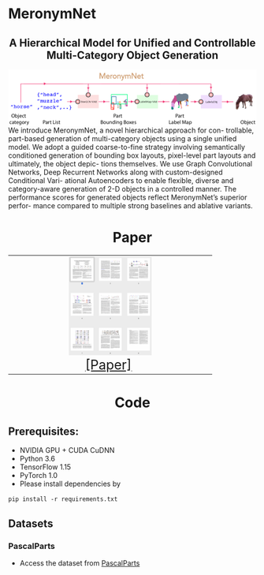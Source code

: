 # MeronymNet
<!-- <img src='imgs/teaser_SBGAN.jpg' align="right" width=384> -->
<center><h2>A Hierarchical Model for Unified and Controllable Multi-Category Object Generation</h2></center>
<img src='https://github.com/meronymnet/meronymnet.github.io/blob/main/resources/meronymnet-overview-v2.png' align="center">
We introduce MeronymNet, a novel hierarchical approach for con- trollable, part-based generation of multi-category objects using a single unified model. We adopt a guided coarse-to-fine strategy involving semantically conditioned generation of bounding box layouts, pixel-level part layouts and ultimately, the object depic- tions themselves. We use Graph Convolutional Networks, Deep Recurrent Networks along with custom-designed Conditional Vari- ational Autoencoders to enable flexible, diverse and category-aware generation of 2-D objects in a controlled manner. The performance scores for generated objects reflect MeronymNet’s superior perfor- mance compared to multiple strong baselines and ablative variants.
<table align=center width=850px>
  <center><h1>Paper</h1></center>
  <tr>
  <td width=400px align=center>
  <!-- <p style="margin-top:4px;"></p> -->
  <a href="https://drive.google.com/file/d/1NnY4tcV1wnlSWMzT_Ae6hH6v5l8GCIrX/view?usp=sharing"><img style="height:200px" src="https://github.com/meronymnet/meronymnet.github.io/blob/main/resources/Paper_crop.png"></a>
  <center>
  <span style="font-size:20pt"><a href="hhttps://drive.google.com/file/d/1NnY4tcV1wnlSWMzT_Ae6hH6v5l8GCIrX/view?usp=sharing">[Paper]</a>&nbsp;
  </center>
  </td>
  </tr>
  </table>
<center><h1>Code</h1></center>

## Prerequisites:
- NVIDIA GPU + CUDA CuDNN
- Python 3.6
- TensorFlow 1.15
- PyTorch 1.0
- Please install dependencies by
```
pip install -r requirements.txt
```

## Datasets
### PascalParts
- Access the dataset from <a href="http://roozbehm.info/pascal-parts/pascal-parts.html">PascalParts</a>
